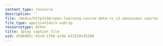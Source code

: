 ```yaml
---
content_type: resource
description: ''
file: /media/https%3A/open-learning-course-data-rc.s3.amazonaws.com/res-18-009-learn-differential-equations-up-close-with-gilbert-strang-and-cleve-moler-fall-2015/d59b902c91c81f96ac8e613220c45200_NmntYoB1uJg.srt
file_type: application/x-subrip
resourcetype: Other
title: 3play caption file
uid: d59b902c-91c8-1f96-ac8e-613220c45200
---
```

